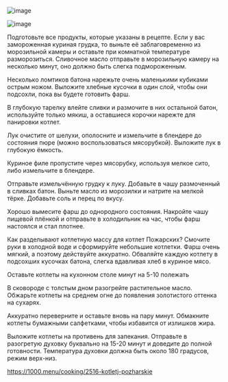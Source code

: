 ![image](https://user-images.githubusercontent.com/100151463/182406390-f96c26a7-f5a4-4bff-9413-0a4b7f5032e8.png)

![image](https://user-images.githubusercontent.com/100151463/182406422-04a03637-98c1-4413-9026-eaee0881a02e.png)

Подготовьте все продукты, которые указаны в рецепте. Если у вас замороженная куриная грудка, то выньте её заблаговременно из морозильной камеры и оставьте при комнатной температуре разморозиться. Сливочное масло отправьте в морозильную камеру на несколько минут, оно должно быть слегка подмороженным.

Несколько ломтиков батона нарежьте очень маленькими кубиками острым ножом. Выложите хлебные кусочки в один слой, чтобы они подсохли, пока вы будете готовить фарш.

В глубокую тарелку влейте сливки и размочите в них остальной батон, используйте только мякиш, а оставшиеся корочки нарежте для панировки котлет.

Лук очистите от шелухи, ополосните и измельчите в блендере до состояния пюре (можно воспользоваться мясорубкой). Выложите лук в глубокую ёмкость.

Куриное филе пропустите через мясорубку, используя мелкое сито, либо измельчите в блендере.

Отправьте измельчённую грудку к луку. Добавьте в чашу размоченный в сливках батон. Выньте масло из морозилки и натрите на мелкой тёрке. Добавьте соль и перец по вкусу.

Хорошо вымесите фарш до однородного состояния. Накройте чашу пищевой плёнкой и отправьте в холодильник на час, чтобы фарш настоялся и стал плотнее.

Как разделывают котлетную массу для котлет Пожарских? Смочите руки в холодной воде и сформируйте небольшие котлетки. Фарш очень мягкий, а поэтому действуйте аккуратно. Обваляйте каждую котлету в подсохших кусочках батона, слегка вдавливая хлеб в куриное мясо.

Оставьте котлеты на кухонном столе минут на 5-10 полежать

В сковороде с толстым дном разогрейте растительное масло. Обжарьте котлеты на среднем огне до появления золотистого оттенка на сухарях.

Аккуратно переверните и оставьте вновь на пару минут. Обмакните котлеты бумажными салфетками, чтобы избавится от излишков жира.

Выложите котлеты на противень для запекания. Отправьте в разогретую духовку буквально на 15-20 минут и доведите до полной готовности. Температура духовки должна быть около 180 градусов, режим верх-низ.

https://1000.menu/cooking/2516-kotletj-pozharskie
